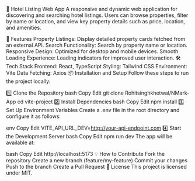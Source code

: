 🏨 Hotel Listing Web App
A responsive and dynamic web application for discovering and searching hotel listings. Users can browse properties, filter by name or location, and view key property details such as price, location, and amenities.

🚀 Features
Property Listings: Display detailed property cards fetched from an external API.
Search Functionality: Search by property name or location.
Responsive Design: Optimized for desktop and mobile devices.
Smooth Loading Experience: Loading indicators for improved user interaction.
🛠 Tech Stack
Frontend: React, TypeScript
Styling: Tailwind CSS
Environment: Vite
Data Fetching: Axios
📦 Installation and Setup
Follow these steps to run the project locally:

1️⃣ Clone the Repository
bash
Copy
Edit
git clone Rohitsinghkhetwal/NMark-App
cd vite-project
2️⃣ Install Dependencies
bash
Copy
Edit
npm install
3️⃣ Set Up Environment Variables
Create a .env file in the root directory and configure it as follows:

env
Copy
Edit
VITE_API_URL_DEV=http://your-api-endpoint.com
4️⃣ Start the Development Server
bash
Copy
Edit
npm run dev
The app will be available at:

bash
Copy
Edit
http://localhost:5173
💡 How to Contribute
Fork the repository
Create a new branch (feature/my-feature)
Commit your changes
Push to the branch
Create a Pull Request
📝 License
This project is licensed under MIT.